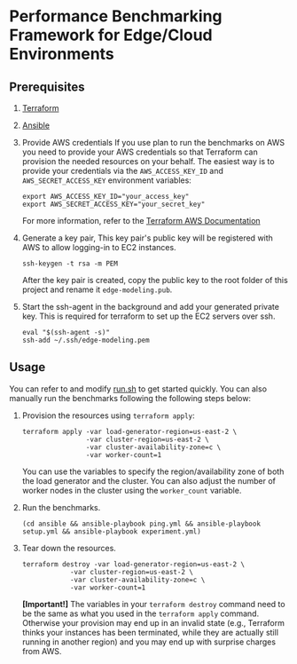 # Performance Benchmarking Framework for Edge/Cloud Environments

## Prerequisites

1. [Terraform](https://www.terraform.io/)

2. [Ansible](https://docs.ansible.com/ansible/latest/installation_guide/intro_installation.html)

3.  Provide AWS credentials If you use plan to run the benchmarks on AWS you need to provide your
    AWS credentials so that Terraform can provision the needed resources on your behalf. The easiest
    way is to provide your credentials via the `AWS_ACCESS_KEY_ID` and `AWS_SECRET_ACCESS_KEY`
    environment variables:

    ```shell
    export AWS_ACCESS_KEY_ID="your_access_key"
    export AWS_SECRET_ACCESS_KEY="your_secret_key"
    ```

    For more information, refer to the [Terraform AWS Documentation](https://registry.terraform.io/providers/hashicorp/aws/latest/docs#authentication)

4.  Generate a key pair, This key pair's public key will be registered with AWS to allow logging-in
    to EC2 instances.

    ```shell
    ssh-keygen -t rsa -m PEM
    ```

    After the key pair is created, copy the public key to the root folder of this project and rename
    it `edge-modeling.pub`.

5.  Start the ssh-agent in the background and add your generated private key. This is required for
    terraform to set up the EC2 servers over ssh.
    ```shell
    eval "$(ssh-agent -s)"
    ssh-add ~/.ssh/edge-modeling.pem
    ```
## Usage
You can refer to and modify [run.sh](run.sh) to get started quickly. You can also manually run the
benchmarks following the following steps below:

1.  Provision the resources using `terraform apply`:

    ```shell
    terraform apply -var load-generator-region=us-east-2 \
                    -var cluster-region=us-east-2 \
                    -var cluster-availability-zone=c \
                    -var worker-count=1
    ```

    You can use the variables to specify the region/availability zone of both the load generator and
    the cluster. You can also adjust the number of worker nodes in the cluster using the
    `worker_count` variable.

2.  Run the benchmarks.

    ```
    (cd ansible && ansible-playbook ping.yml && ansible-playbook setup.yml && ansible-playbook experiment.yml)
    ```

3.  Tear down the resources.

    ```
    terraform destroy -var load-generator-region=us-east-2 \
                -var cluster-region=us-east-2 \
                -var cluster-availability-zone=c \
                -var worker-count=1
    ```

    __[Important!]__ The variables in your `terraform destroy` command need to be the same as what
    you used in the `terraform apply` command. Otherwise your provision may end up in an invalid
    state (e.g., Terraform thinks your instances has been terminated, while they are actually still
    running in another region) and you may end up with surprise charges from AWS.
